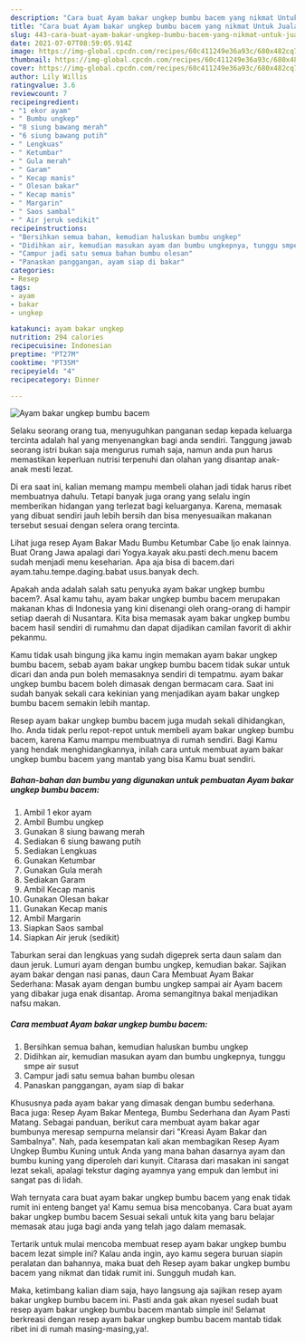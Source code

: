 ```yaml
---
description: "Cara buat Ayam bakar ungkep bumbu bacem yang nikmat Untuk Jualan"
title: "Cara buat Ayam bakar ungkep bumbu bacem yang nikmat Untuk Jualan"
slug: 443-cara-buat-ayam-bakar-ungkep-bumbu-bacem-yang-nikmat-untuk-jualan
date: 2021-07-07T08:59:05.914Z
image: https://img-global.cpcdn.com/recipes/60c411249e36a93c/680x482cq70/ayam-bakar-ungkep-bumbu-bacem-foto-resep-utama.jpg
thumbnail: https://img-global.cpcdn.com/recipes/60c411249e36a93c/680x482cq70/ayam-bakar-ungkep-bumbu-bacem-foto-resep-utama.jpg
cover: https://img-global.cpcdn.com/recipes/60c411249e36a93c/680x482cq70/ayam-bakar-ungkep-bumbu-bacem-foto-resep-utama.jpg
author: Lily Willis
ratingvalue: 3.6
reviewcount: 7
recipeingredient:
- "1 ekor ayam"
- " Bumbu ungkep"
- "8 siung bawang merah"
- "6 siung bawang putih"
- " Lengkuas"
- " Ketumbar"
- " Gula merah"
- " Garam"
- " Kecap manis"
- " Olesan bakar"
- " Kecap manis"
- " Margarin"
- " Saos sambal"
- " Air jeruk sedikit"
recipeinstructions:
- "Bersihkan semua bahan, kemudian haluskan bumbu ungkep"
- "Didihkan air, kemudian masukan ayam dan bumbu ungkepnya, tunggu smpe air susut"
- "Campur jadi satu semua bahan bumbu olesan"
- "Panaskan panggangan, ayam siap di bakar"
categories:
- Resep
tags:
- ayam
- bakar
- ungkep

katakunci: ayam bakar ungkep 
nutrition: 294 calories
recipecuisine: Indonesian
preptime: "PT27M"
cooktime: "PT35M"
recipeyield: "4"
recipecategory: Dinner

---
```



![Ayam bakar ungkep bumbu bacem](https://img-global.cpcdn.com/recipes/60c411249e36a93c/680x482cq70/ayam-bakar-ungkep-bumbu-bacem-foto-resep-utama.jpg)

Selaku seorang orang tua, menyuguhkan panganan sedap kepada keluarga tercinta adalah hal yang menyenangkan bagi anda sendiri. Tanggung jawab seorang istri bukan saja mengurus rumah saja, namun anda pun harus memastikan keperluan nutrisi terpenuhi dan olahan yang disantap anak-anak mesti lezat.

Di era  saat ini, kalian memang mampu membeli olahan jadi tidak harus ribet membuatnya dahulu. Tetapi banyak juga orang yang selalu ingin memberikan hidangan yang terlezat bagi keluarganya. Karena, memasak yang dibuat sendiri jauh lebih bersih dan bisa menyesuaikan makanan tersebut sesuai dengan selera orang tercinta. 

Lihat juga resep Ayam Bakar Madu Bumbu Ketumbar Cabe Ijo enak lainnya. Buat Orang Jawa apalagi dari Yogya.kayak aku.pasti dech.menu bacem sudah menjadi menu keseharian. Apa aja bisa di bacem.dari ayam.tahu.tempe.daging.babat usus.banyak dech.

Apakah anda adalah salah satu penyuka ayam bakar ungkep bumbu bacem?. Asal kamu tahu, ayam bakar ungkep bumbu bacem merupakan makanan khas di Indonesia yang kini disenangi oleh orang-orang di hampir setiap daerah di Nusantara. Kita bisa memasak ayam bakar ungkep bumbu bacem hasil sendiri di rumahmu dan dapat dijadikan camilan favorit di akhir pekanmu.

Kamu tidak usah bingung jika kamu ingin memakan ayam bakar ungkep bumbu bacem, sebab ayam bakar ungkep bumbu bacem tidak sukar untuk dicari dan anda pun boleh memasaknya sendiri di tempatmu. ayam bakar ungkep bumbu bacem boleh dimasak dengan bermacam cara. Saat ini sudah banyak sekali cara kekinian yang menjadikan ayam bakar ungkep bumbu bacem semakin lebih mantap.

Resep ayam bakar ungkep bumbu bacem juga mudah sekali dihidangkan, lho. Anda tidak perlu repot-repot untuk membeli ayam bakar ungkep bumbu bacem, karena Kamu mampu membuatnya di rumah sendiri. Bagi Kamu yang hendak menghidangkannya, inilah cara untuk membuat ayam bakar ungkep bumbu bacem yang mantab yang bisa Kamu buat sendiri.

<!--inarticleads1-->

##### Bahan-bahan dan bumbu yang digunakan untuk pembuatan Ayam bakar ungkep bumbu bacem:

1. Ambil 1 ekor ayam
1. Ambil  Bumbu ungkep
1. Gunakan 8 siung bawang merah
1. Sediakan 6 siung bawang putih
1. Sediakan  Lengkuas
1. Gunakan  Ketumbar
1. Gunakan  Gula merah
1. Sediakan  Garam
1. Ambil  Kecap manis
1. Gunakan  Olesan bakar
1. Gunakan  Kecap manis
1. Ambil  Margarin
1. Siapkan  Saos sambal
1. Siapkan  Air jeruk (sedikit)


Taburkan serai dan lengkuas yang sudah digeprek serta daun salam dan daun jeruk. Lumuri ayam dengan bumbu ungkep, kemudian bakar. Sajikan ayam bakar dengan nasi panas, daun Cara Membuat Ayam Bakar Sederhana: Masak ayam dengan bumbu ungkep sampai air Ayam bacem yang dibakar juga enak disantap. Aroma semangitnya bakal menjadikan nafsu makan. 

<!--inarticleads2-->

##### Cara membuat Ayam bakar ungkep bumbu bacem:

1. Bersihkan semua bahan, kemudian haluskan bumbu ungkep
1. Didihkan air, kemudian masukan ayam dan bumbu ungkepnya, tunggu smpe air susut
1. Campur jadi satu semua bahan bumbu olesan
1. Panaskan panggangan, ayam siap di bakar


Khususnya pada ayam bakar yang dimasak dengan bumbu sederhana. Baca juga: Resep Ayam Bakar Mentega, Bumbu Sederhana dan Ayam Pasti Matang. Sebagai panduan, berikut cara membuat ayam bakar agar bumbunya meresap sempurna melansir dari &#34;Kreasi Ayam Bakar dan Sambalnya&#34;. Nah, pada kesempatan kali akan membagikan Resep Ayam Ungkep Bumbu Kuning untuk Anda yang mana bahan dasarnya ayam dan bumbu kuning yang diperoleh dari kunyit. Citarasa dari masakan ini sangat lezat sekali, apalagi tekstur daging ayamnya yang empuk dan lembut ini sangat pas di lidah. 

Wah ternyata cara buat ayam bakar ungkep bumbu bacem yang enak tidak rumit ini enteng banget ya! Kamu semua bisa mencobanya. Cara buat ayam bakar ungkep bumbu bacem Sesuai sekali untuk kita yang baru belajar memasak atau juga bagi anda yang telah jago dalam memasak.

Tertarik untuk mulai mencoba membuat resep ayam bakar ungkep bumbu bacem lezat simple ini? Kalau anda ingin, ayo kamu segera buruan siapin peralatan dan bahannya, maka buat deh Resep ayam bakar ungkep bumbu bacem yang nikmat dan tidak rumit ini. Sungguh mudah kan. 

Maka, ketimbang kalian diam saja, hayo langsung aja sajikan resep ayam bakar ungkep bumbu bacem ini. Pasti anda gak akan nyesel sudah buat resep ayam bakar ungkep bumbu bacem mantab simple ini! Selamat berkreasi dengan resep ayam bakar ungkep bumbu bacem mantab tidak ribet ini di rumah masing-masing,ya!.


